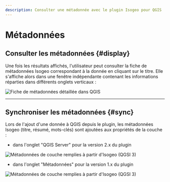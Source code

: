 ```yaml
---
description: Consulter une métadonnée avec le plugin Isogeo pour QGIS
---
```


# M&eacute;tadonn&eacute;es

## Consulter les métadonnées {#display}

Une fois les résultats affichés, l'utilisateur peut consulter la fiche de métadonnées Isogeo correspondant à la donnée en cliquant sur le titre. Elle s'affiche alors dans une fenêtre indépendante contenant les informations réparties dans différents onglets verticaux :

![Fiche de m&eacute;tadonn&eacute;es d&eacute;taill&eacute;e dans QGIS](/assets/ui_detailed_metadata_fr_general.png)

---

## Synchroniser les métadonnées {#sync}

Lors de l'ajout d'une donnée à QGIS depuis le plugin, les métadonnées Isogeo (titre, résumé, mots-clés) sont ajoutées aux propriétés de la couche :

* dans l'onglet "QGIS Server" pour la version 2.x du plugin

![M&eacute;tadonn&eacute;es de couche remplies à partir d&apos;Isogeo (QGSI 3)](/assets/ui_layer_metadata_new_fr.png)

* dans l'onglet "Métadonnées" pour la version 1.x du plugin

![M&eacute;tadonn&eacute;es de couche remplies à partir d&apos;Isogeo (QGSI 3)](/assets/ui_layer_metadata_old_fr.png)

